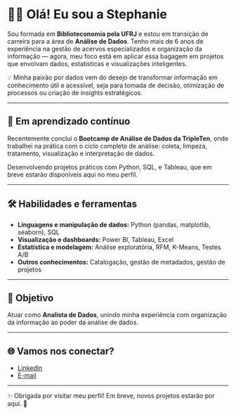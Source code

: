 
# 👩‍💻 Olá! Eu sou a Stephanie

Sou formada em **Biblioteconomia pela UFRJ** e estou em transição de carreira para a área de **Análise de Dados**. Tenho mais de 6 anos de experiência na gestão de acervos especializados e organização da informação — agora, meu foco está em aplicar essa bagagem em projetos que envolvam dados, estatísticas e visualizações inteligentes.

💡 Minha paixão por dados vem do desejo de transformar informação em conhecimento útil e acessível, seja para tomada de decisão, otimização de processos ou criação de insights estratégicos.

---

## 🚀 Em aprendizado contínuo

Recentemente concluí o **Bootcamp de Análise de Dados da TripleTen**, onde trabalhei na prática com o ciclo completo de análise: coleta, limpeza, tratamento, visualização e interpretação de dados.

Desenvolvendo projetos práticos com Python, SQL, e Tableau, que em breve estarão disponíveis aqui no meu perfil.

---

## 🛠️ Habilidades e ferramentas

- **Linguagens e manipulação de dados:** Python (pandas, matplotlib, seaborn), SQL
- **Visualização e dashboards:** Power BI, Tableau, Excel
- **Estatística e modelagem:** Análise exploratória, RFM, K-Means, Testes A/B
- **Outros conhecimentos:** Catalogação, gestão de metadados, gestão de projetos

---

## 🎯 Objetivo

Atuar como **Analista de Dados**, unindo minha experiência com organização da informação ao poder da análise de dados. 

---

## 🌐 Vamos nos conectar?

- [LinkedIn](https://www.linkedin.com/in/seulink)  
- [E-mail](mailto:seuemail@email.com)

---

✨ Obrigada por visitar meu perfil! Em breve, novos projetos estarão por aqui. 🚀
